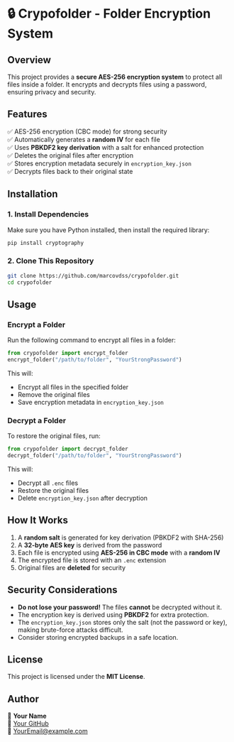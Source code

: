 # 🔒 Crypofolder - Folder Encryption System

## Overview
This project provides a **secure AES-256 encryption system** to protect all files inside a folder. It encrypts and decrypts files using a password, ensuring privacy and security.

## Features
✅ AES-256 encryption (CBC mode) for strong security  
✅ Automatically generates a **random IV** for each file  
✅ Uses **PBKDF2 key derivation** with a salt for enhanced protection  
✅ Deletes the original files after encryption  
✅ Stores encryption metadata securely in `encryption_key.json`  
✅ Decrypts files back to their original state  

## Installation
### 1. Install Dependencies
Make sure you have Python installed, then install the required library:
```bash
pip install cryptography
```

### 2. Clone This Repository
```bash
git clone https://github.com/marcovdss/crypofolder.git
cd crypofolder
```

## Usage
### Encrypt a Folder
Run the following command to encrypt all files in a folder:
```python
from crypofolder import encrypt_folder
encrypt_folder("/path/to/folder", "YourStrongPassword")
```
This will:
- Encrypt all files in the specified folder
- Remove the original files
- Save encryption metadata in `encryption_key.json`

### Decrypt a Folder
To restore the original files, run:
```python
from crypofolder import decrypt_folder
decrypt_folder("/path/to/folder", "YourStrongPassword")
```
This will:
- Decrypt all `.enc` files
- Restore the original files
- Delete `encryption_key.json` after decryption

## How It Works
1. A **random salt** is generated for key derivation (PBKDF2 with SHA-256)
2. A **32-byte AES key** is derived from the password
3. Each file is encrypted using **AES-256 in CBC mode** with a **random IV**
4. The encrypted file is stored with an `.enc` extension
5. Original files are **deleted** for security

## Security Considerations
- **Do not lose your password!** The files **cannot** be decrypted without it.
- The encryption key is derived using **PBKDF2** for extra protection.
- The `encryption_key.json` stores only the salt (not the password or key), making brute-force attacks difficult.
- Consider storing encrypted backups in a safe location.

## License
This project is licensed under the **MIT License**.

## Author
👤 **Your Name**  
🔗 [Your GitHub](https://github.com/yourusername)  
📧 YourEmail@example.com


